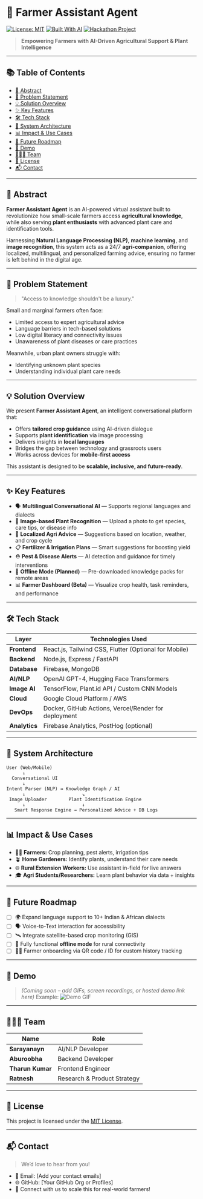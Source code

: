 # 🌾 Farmer Assistant Agent

[![License: MIT](https://img.shields.io/badge/License-MIT-yellow.svg)](./LICENSE)
[![Built With AI](https://img.shields.io/badge/Built%20With-AI-blue)](#-tech-stack)
[![Hackathon Project](https://img.shields.io/badge/Project-Hackathon-brightgreen)](#)

> **Empowering Farmers with AI-Driven Agricultural Support & Plant Intelligence**

---

## 📚 Table of Contents

* [🧠 Abstract](#-abstract)
* [🚨 Problem Statement](#-problem-statement)
* [💡 Solution Overview](#-solution-overview)
* [✨ Key Features](#-key-features)
* [🛠️ Tech Stack](#-tech-stack)
* [🧱 System Architecture](#-system-architecture)
* [📊 Impact & Use Cases](#-impact--use-cases)
* [🚧 Future Roadmap](#-future-roadmap)
* [🎥 Demo](#-demo)
* [👨‍👩‍👧 Team](#-team)
* [📄 License](#-license)
* [📬 Contact](#-contact)

---

## 🧠 Abstract

**Farmer Assistant Agent** is an AI-powered virtual assistant built to revolutionize how small-scale farmers access **agricultural knowledge**, while also serving **plant enthusiasts** with advanced plant care and identification tools.

Harnessing **Natural Language Processing (NLP)**, **machine learning**, and **image recognition**, this system acts as a 24/7 **agri-companion**, offering localized, multilingual, and personalized farming advice, ensuring no farmer is left behind in the digital age.

---

## 🚨 Problem Statement

> "Access to knowledge shouldn't be a luxury."

Small and marginal farmers often face:

* Limited access to expert agricultural advice
* Language barriers in tech-based solutions
* Low digital literacy and connectivity issues
* Unawareness of plant diseases or care practices

Meanwhile, urban plant owners struggle with:

* Identifying unknown plant species
* Understanding individual plant care needs

---

## 💡 Solution Overview

We present **Farmer Assistant Agent**, an intelligent conversational platform that:

* Offers **tailored crop guidance** using AI-driven dialogue
* Supports **plant identification** via image processing
* Delivers insights in **local languages**
* Bridges the gap between technology and grassroots users
* Works across devices for **mobile-first access**

This assistant is designed to be **scalable, inclusive, and future-ready**.

---

## ✨ Key Features

* 🗣️ **Multilingual Conversational AI** — Supports regional languages and dialects
* 🌱 **Image-based Plant Recognition** — Upload a photo to get species, care tips, or disease info
* 📍 **Localized Agri Advice** — Suggestions based on location, weather, and crop cycle
* 📋 **Fertilizer & Irrigation Plans** — Smart suggestions for boosting yield
* ⛑️ **Pest & Disease Alerts** — AI detection and guidance for timely interventions
* 📴 **Offline Mode (Planned)** — Pre-downloaded knowledge packs for remote areas
* 📊 **Farmer Dashboard (Beta)** — Visualize crop health, task reminders, and performance

---

## 🛠️ Tech Stack

| Layer         | Technologies Used                                     |
| ------------- | ----------------------------------------------------- |
| **Frontend**  | React.js, Tailwind CSS, Flutter (Optional for Mobile) |
| **Backend**   | Node.js, Express / FastAPI                            |
| **Database**  | Firebase, MongoDB                                     |
| **AI/NLP**    | OpenAI GPT-4, Hugging Face Transformers               |
| **Image AI**  | TensorFlow, Plant.id API / Custom CNN Models          |
| **Cloud**     | Google Cloud Platform / AWS                           |
| **DevOps**    | Docker, GitHub Actions, Vercel/Render for deployment  |
| **Analytics** | Firebase Analytics, PostHog (optional)                |

---

## 🧱 System Architecture

```
User (Web/Mobile)
      ↓
  Conversational UI
      ↓
Intent Parser (NLP) ↔ Knowledge Graph / AI
      ↓                     ↘
 Image Uploader        Plant Identification Engine
      ↓                     ↓
   Smart Response Engine → Personalized Advice + DB Logs
```

---

## 📊 Impact & Use Cases

* 👨‍🌾 **Farmers:** Crop planning, pest alerts, irrigation tips
* 🪴 **Home Gardeners:** Identify plants, understand their care needs
* 🌐 **Rural Extension Workers:** Use assistant in-field for live answers
* 🎓 **Agri Students/Researchers:** Learn plant behavior via data + insights

---

## 🚧 Future Roadmap

* [ ] 🌍 Expand language support to 10+ Indian & African dialects
* [ ] 🗣️ Voice-to-Text interaction for accessibility
* [ ] 🛰️ Integrate satellite-based crop monitoring (GIS)
* [ ] 📶 Fully functional **offline mode** for rural connectivity
* [ ] 👨‍🌾 Farmer onboarding via QR code / ID for custom history tracking

---

## 🎥 Demo

> *(Coming soon – add GIFs, screen recordings, or hosted demo link here)*
> Example:
> ![Demo GIF](./assets/demo.gif)

---

## 👨‍👩‍👧 Team

| Name             | Role                        |
| ---------------- | --------------------------- |
| **Sarayanayn**   | AI/NLP Developer            |
| **Aburoobha**    | Backend Developer           |
| **Tharun Kumar** | Frontend Engineer           |
| **Ratnesh**      | Research & Product Strategy |

---

## 📄 License

This project is licensed under the [MIT License](./LICENSE).

---

## 📬 Contact

> We’d love to hear from you!

* 📧 Email: \[Add your contact emails]
* 🌐 GitHub: \[Your GitHub Org or Profiles]
* 🌱 Connect with us to scale this for real-world farmers!
